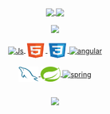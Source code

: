 <div align="center">
  <a href="https://github.com/joao-menezes">
  <img height="180em"   align="center" src="https://github-readme-stats.vercel.app/api?username=joao-menezes&show_icons=true&theme=react&include_all_commits=true&count_private=true"/>
  <img height="180em"  align="center" src="https://github-readme-stats.vercel.app/api/top-langs/?username=joao-menezes&layout=compact&langs_count=7&theme=react" />
</div>
 <br>
<div  align="center"> 
      <img src="https://www.codewars.com/users/Joao%20Menezes/badges/micro">
  <div style="display: inline_block"><br>
  <img align="center" alt="Js" height="30" width="40" src="https://cdn.jsdelivr.net/gh/devicons/devicon/icons/nodejs/nodejs-original.svg">
  <img align="center" alt="HTML" height="30" width="40" src="https://raw.githubusercontent.com/devicons/devicon/master/icons/html5/html5-original.svg">
  <img align="center" alt="CSS" height="30" width="40" src="https://raw.githubusercontent.com/devicons/devicon/master/icons/css3/css3-original.svg">
      <img align="center" alt="angular" height="30" width="40" src="https://cdn.jsdelivr.net/gh/devicons/devicon/icons/angularjs/angularjs-original.svg">
   <br>
    <br>
   
  <img align="center" alt="mysql" height="30" width="40" src="https://raw.githubusercontent.com/devicons/devicon/master/icons/mysql/mysql-original.svg">
  <img align="center" alt="spring" height="30" width="40" src="https://raw.githubusercontent.com/devicons/devicon/master/icons/spring/spring-original.svg">
  <img align="center" alt="spring" height="30" width="40" src="https://cdn.jsdelivr.net/gh/devicons/devicon/icons/typescript/typescript-original.svg">

    
    
    
    
   <br>
   <br>
    
  <a href="https://www.linkedin.com/in/joao-gabriel-menezes/" target="_blank"><img src="https://img.shields.io/badge/-LinkedIn-%230077B5?style=for-the-badge&logo=linkedin&logoColor=white" target="_blank"></a> 
    
</div>
  
 
  </div> 
</div>
